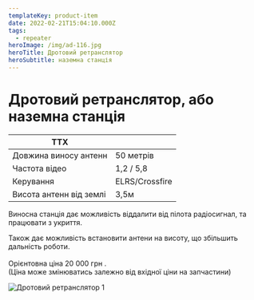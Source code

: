 ```yaml
---
templateKey: product-item
date: 2022-02-21T15:04:10.000Z
tags:
  - repeater
heroImage: /img/ad-116.jpg
heroTitle: Дротовий ретранслятор
heroSubtitle: наземна станція
---
```

# Дротовий ретранслятор, або наземна станція

| ТТХ                     |                |
| ----------------------- | -------------- |
| Довжина виносу антенн   | 50 метрів      |
| Частота відео           | 1,2 / 5,8      |
| Керування               | ELRS/Crossfire |
| Висота антенн від землі | 3,5м           |

Виносна станція дає можливість віддалити від пілота радіосигнал, та працювати з укриття.

Також дає можливість встановити антени на висоту, що збільшить дальність роботи.\
\
Орієнтовна ціна 20 000 грн .\
(Ціна може змінюватись залежно від вхідної ціни на запчастини)

![Дротовий ретранслятор 1](/img/ad-002.jpg)